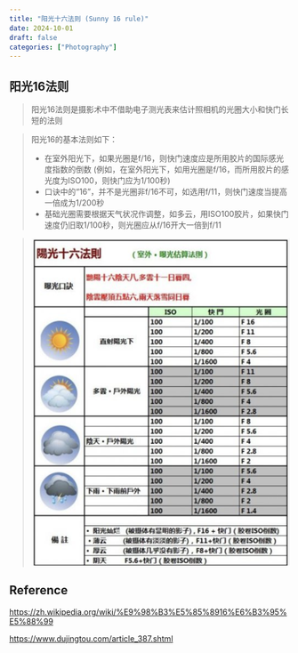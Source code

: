 ```yaml
---
title: "阳光十六法则 (Sunny 16 rule)"
date: 2024-10-01
draft: false
categories: ["Photography"]
---
```




## 阳光16法则

>   阳光16法则是摄影术中不借助电子测光表来估计照相机的光圈大小和快门长短的法则

>   阳光16的基本法则如下：
>
>   -   在室外阳光下，如果光圈是f/16，则快门速度应是所用胶片的国际感光度指数的倒数 (例如，在室外阳光下，如用光圈是f/16，而所用胶片的感光度为ISO100，则快门应为1/100秒)
>   -   口诀中的“16”，并不是光圈非f/16不可，如选用f/11，则快门速度当提高一倍成为1/200秒
>   -   基础光圈需要根据天气状况作调整，如多云，用ISO100胶片，如果快门速度仍旧取1/100秒，则光圈应从f/16开大一倍到f/11

>   ![2024-10-01T154304](2024-10-01T154304.png)





## Reference

https://zh.wikipedia.org/wiki/%E9%98%B3%E5%85%8916%E6%B3%95%E5%88%99

https://www.dujingtou.com/article_387.shtml